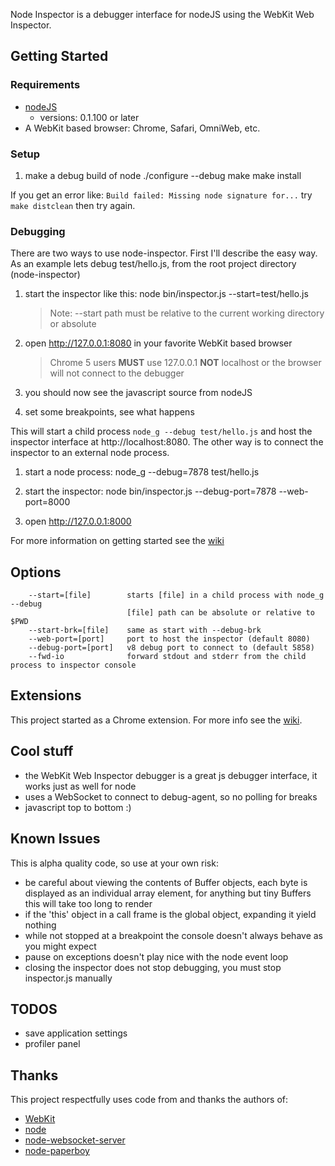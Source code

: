 Node Inspector is a debugger interface for nodeJS using the WebKit Web Inspector.

## Getting Started

### Requirements

* [nodeJS](http://github.com/ry/node)
  - versions: 0.1.100 or later
* A WebKit based browser: Chrome, Safari, OmniWeb, etc.

### Setup

1. make a debug build of node
		./configure --debug
		make
		make install

If you get an error like: `Build failed: Missing node signature for...` try `make distclean` then try again.

### Debugging

There are two ways to use node-inspector. First I'll describe the easy way. 
As an example lets debug test/hello.js, from the root project directory (node-inspector)

1. start the inspector like this:
		node bin/inspector.js --start=test/hello.js

    > Note: --start path must be relative to the current working directory or absolute

2. open http://127.0.0.1:8080 in your favorite WebKit based browser

    > Chrome 5 users **MUST** use 127.0.0.1 **NOT** localhost or the browser will not connect to the debugger

3. you should now see the javascript source from nodeJS

4. set some breakpoints, see what happens


This will start a child process `node_g --debug test/hello.js` and host the inspector 
interface at http://localhost:8080. The other way is to connect the inspector to an 
external node process.

1. start a node process:
		node_g --debug=7878 test/hello.js
		
2. start the inspector:
		node bin/inspector.js --debug-port=7878 --web-port=8000

3. open http://127.0.0.1:8000

For more information on getting started see the [wiki](http://wiki.github.com/dannycoates/node-inspector/getting-started-from-scratch)

## Options

		--start=[file]        starts [file] in a child process with node_g --debug
		                      [file] path can be absolute or relative to $PWD
		--start-brk=[file]    same as start with --debug-brk
		--web-port=[port]     port to host the inspector (default 8080)
		--debug-port=[port]   v8 debug port to connect to (default 5858)
		--fwd-io              forward stdout and stderr from the child process to inspector console

## Extensions

This project started as a Chrome extension. For more info see the [wiki](http://wiki.github.com/dannycoates/node-inspector/google-chrome-extension).

## Cool stuff

* the WebKit Web Inspector debugger is a great js debugger interface, it works just as well for node
* uses a WebSocket to connect to debug-agent, so no polling for breaks
* javascript top to bottom :)

## Known Issues

This is alpha quality code, so use at your own risk:

* be careful about viewing the contents of Buffer objects, each byte is displayed as an individual array element, for anything but tiny Buffers this will take too long to render
* if the 'this' object in a call frame is the global object, expanding it yield nothing
* while not stopped at a breakpoint the console doesn't always behave as you might expect
* pause on exceptions doesn't play nice with the node event loop
* closing the inspector does not stop debugging, you must stop inspector.js manually

## TODOS

* save application settings
* profiler panel

## Thanks

This project respectfully uses code from and thanks the authors of:

* [WebKit](http://webkit.org/building/checkout.html)
* [node](http://github.com/ry/node)
* [node-websocket-server](http://github.com/miksago/node-websocket-server)
* [node-paperboy](http://github.com/felixge/node-paperboy)


